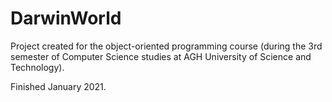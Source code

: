# DarwinWorld

Project created for the object-oriented programming course (during the 3rd semester of Computer Science studies at AGH University of Science and Technology).

Finished January 2021.
